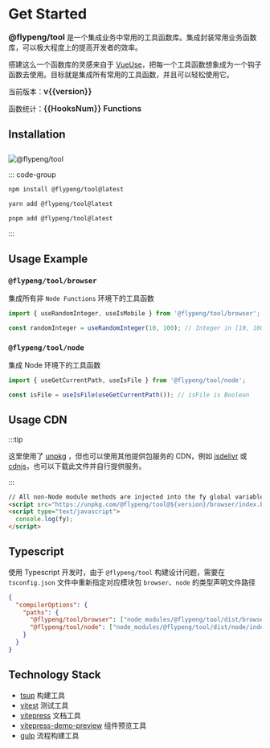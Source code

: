 <script setup lang="ts">
	import { version, HooksNum } from '../info' 
</script>

# Get Started

**<span style="color: var(--vp-c-brand); font-size: 16px;">@flypeng/tool</span>** 是一个集成业务中常用的工具函数库。集成封装常用业务函数库，可以极大程度上的提高开发者的效率。

搭建这么一个函数库的灵感来自于 [VueUse](https://vueuse.org/)，把每一个工具函数想象成为一个钩子函数去使用。目标就是集成所有常用的工具函数，并且可以轻松使用它。

当前版本：<span style="color: var(--vp-c-brand); font-weight: 600; font-size: 16px;">v{{version}}</span>

函数统计：<span style="color: var(--vp-c-brand); font-weight: 600; font-size: 16px;">{{HooksNum}} Functions</span>

## Installation

<img src="https://img.shields.io/npm/v/%40flypeng%2Ftool?style=plastic&logo=npm&label=%40flypeng%2Ftool&link=https%3A%2F%2Fwww.npmjs.com%2Fpackage%2F%40flypeng%2Ftool" alt="@flypeng/tool" style="margin-top: 10px" />

::: code-group

```sh [npm]
npm install @flypeng/tool@latest
```

```sh [yarn]
yarn add @flypeng/tool@latest
```

```sh [pnpm]
pnpm add @flypeng/tool@latest
```

:::

## Usage Example

### `@flypeng/tool/browser`

集成所有非 `Node Functions` 环境下的工具函数

```ts
import { useRandomInteger, useIsMobile } from '@flypeng/tool/browser';

const randomInteger = useRandomInteger(10, 100); // Integer in [10, 100]
```

### `@flypeng/tool/node`

集成 Node 环境下的工具函数

```ts
import { useGetCurrentPath, useIsFile } from '@flypeng/tool/node';

const isFile = useIsFile(useGetCurrentPath()); // isFile is Boolean
```

## Usage CDN

:::tip

这里使用了 [unpkg](https://unpkg.com/) ，但也可以使用其他提供包服务的 CDN，例如 [jsdelivr](https://www.jsdelivr.com/) 或 [cdnjs](https://cdnjs.com/)，也可以下载此文件并自行提供服务。

:::

```html
// All non-Node module methods are injected into the fy global variable
<script src="https://unpkg.com/@flypeng/tool@${version}/browser/index.browser.js"></script>
<script type="text/javascript">
  console.log(fy);
</script>
```

## Typescript

使用 Typescript 开发时，由于 `@flypeng/tool` 构建设计问题，需要在 `tsconfig.json` 文件中重新指定对应模块包 `browser`、`node` 的类型声明文件路径

```json
{
  "compilerOptions": {
    "paths": {
      "@flypeng/tool/browser": ["node_modules/@flypeng/tool/dist/browser/index.d.ts"],
      "@flypeng/tool/node": ["node_modules/@flypeng/tool/dist/node/index.d.ts"]
    }
  }
}
```

## Technology Stack

- [tsup](https://github.com/egoist/tsup) 构建工具
- [vitest](https://github.com/vitest-dev/vitest) 测试工具
- [vitepress](https://github.com/vuejs/vitepress) 文档工具
- [vitepress-demo-preview](https://github.com/flingyp/vitepress-demo-preview) 组件预览工具
- [gulp](https://github.com/gulpjs/gulp) 流程构建工具
